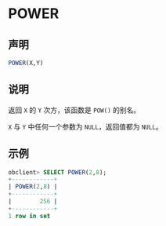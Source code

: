 # POWER

## 声明

```sql
POWER(X,Y)
```

## 说明

返回 `X` 的 `Y` 次方，该函数是 `POW()` 的别名。

`X` 与 `Y` 中任何一个参数为 `NULL`，返回值都为 `NULL`。

## 示例

```sql
obclient> SELECT POWER(2,8);
+------------+
| POWER(2,8) |
+------------+
|        256 |
+------------+
1 row in set 
```
